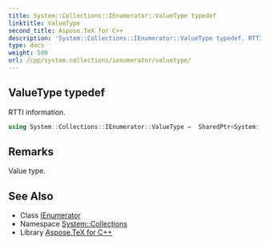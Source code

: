 ```yaml
---
title: System::Collections::IEnumerator::ValueType typedef
linktitle: ValueType
second_title: Aspose.TeX for C++
description: 'System::Collections::IEnumerator::ValueType typedef. RTTI information in C++.'
type: docs
weight: 500
url: /cpp/system.collections/ienumerator/valuetype/
---
```

## ValueType typedef


RTTI information.

```cpp
using System::Collections::IEnumerator::ValueType =  SharedPtr<System::Object>
```

## Remarks


Value type. 
## See Also

* Class [IEnumerator](../)
* Namespace [System::Collections](../../)
* Library [Aspose.TeX for C++](../../../)
